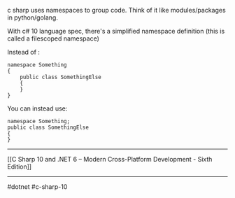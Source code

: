 c sharp uses namespaces to group code. Think of it like modules/packages in python/golang.

With c# 10 language spec, there's a simplified namespace definition (this is called a filescoped namespace)

Instead of :
```
namespace Something 
{
	public class SomethingElse
	{
	}
}
```

You can instead use:
```
namespace Something;
public class SomethingElse
{
}
```

---
[[C Sharp 10 and .NET 6 – Modern Cross-Platform Development - Sixth Edition]]

---
#dotnet #c-sharp-10